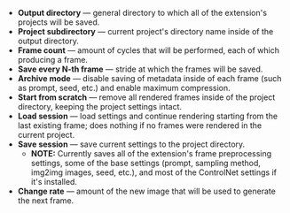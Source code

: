 * **Output directory** — general directory to which all of the extension's projects will be saved.
* **Project subdirectory** — current project's directory name inside of the output directory.
* **Frame count** — amount of cycles that will be performed, each of which producing a frame.
* **Save every N-th frame** — stride at which the frames will be saved.
* **Archive mode** — disable saving of metadata inside of each frame (such as prompt, seed, etc.) and enable maximum compression.
* **Start from scratch** — remove all rendered frames inside of the project directory, keeping the project settings intact.
* **Load session** — load settings and continue rendering starting from the last existing frame; does nothing if no frames were rendered in the current project.
* **Save session** — save current settings to the project directory.
    * **NOTE:** Currently saves all of the extension's frame preprocessing settings, some of the base settings (prompt, sampling method, img2img images, seed, etc.), and most of the ControlNet settings if it's installed.
* **Change rate** — amount of the new image that will be used to generate the next frame.
